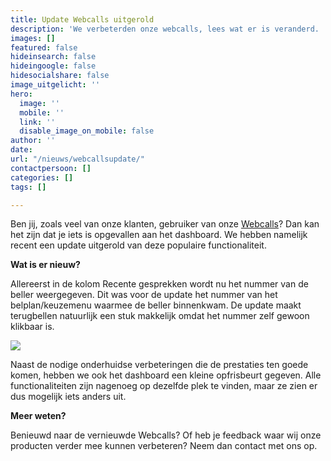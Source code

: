```yaml
---
title: Update Webcalls uitgerold
description: 'We verbeterden onze webcalls, lees wat er is veranderd. '
images: []
featured: false
hideinsearch: false
hideingoogle: false
hidesocialshare: false
image_uitgelicht: ''
hero:
  image: ''
  mobile: ''
  link: ''
  disable_image_on_mobile: false
author: ''
date: 
url: "/nieuws/webcallsupdate/"
contactpersoon: []
categories: []
tags: []

---
```

Ben jij, zoals veel van onze klanten, gebruiker van onze [Webcalls](https://www.callvoip.nl/telefonie/functionaliteiten/webcalls/)? Dan kan het zijn dat je iets is opgevallen aan het dashboard. We hebben namelijk recent een update uitgerold van deze populaire functionaliteit.

**Wat is er nieuw?**

Allereerst in de kolom Recente gesprekken wordt nu het nummer van de beller weergegeven. Dit was voor de update het nummer van het belplan/keuzemenu waarmee de beller binnenkwam. De update maakt terugbellen natuurlijk een stuk makkelijk omdat het nummer zelf gewoon klikbaar is.

![](https://res.cloudinary.com/callvoip/image/upload/v1652688050/gespreksgeschiedenis_qyqh0a.png)

Naast de nodige onderhuidse verbeteringen die de prestaties ten goede komen, hebben we ook het dashboard een kleine opfrisbeurt gegeven. Alle functionaliteiten zijn nagenoeg op dezelfde plek te vinden, maar ze zien er dus mogelijk iets anders uit.

**Meer weten?**

Benieuwd naar de vernieuwde Webcalls? Of heb je feedback waar wij onze producten verder mee kunnen verbeteren? Neem dan contact met ons op.